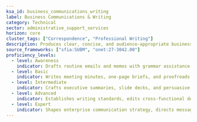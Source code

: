 ```yaml
---
ksa_id: business_communications_writing
label: Business Communications & Writing
category: Technical
sector: administrative_support_services
horizon: core
cluster_tags: ["Correspondence", "Professional Writing"]
description: Produces clear, concise, and audience-appropriate business documents, presentations, and correspondence.
source_frameworks: ["sfia:SUBM", "onet:27-3042.00"]
proficiency_levels:
  - level: Awareness
    indicator: Drafts routine emails and memos with grammar assistance.
  - level: Basic
    indicator: Writes meeting minutes, one-page briefs, and proofreads for accuracy.
  - level: Intermediate
    indicator: Crafts executive summaries, slide decks, and persuasive proposals aligned with brand voice.
  - level: Advanced
    indicator: Establishes writing standards, edits cross-functional documents, and mentors colleagues.
  - level: Expert
    indicator: Shapes enterprise communication strategy, directs messaging for high-stakes audiences, and trains organization-wide writing programs.
---
```

